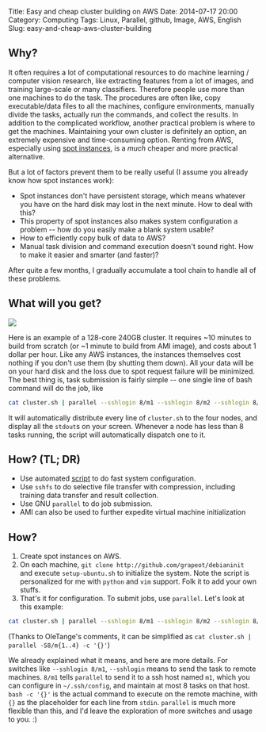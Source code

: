 Title: Easy and cheap cluster building on AWS
Date: 2014-07-17 20:00
Category: Computing
Tags: Linux, Parallel, github, Image, AWS, English
Slug: easy-and-cheap-aws-cluster-building

## Why?

It often requires a lot of computational resources to do machine learning / computer vision research, like extracting features from a lot of images, and training large-scale or many classifiers. 
Therefore people use more than one machines to do the task.
The procedures are often like, copy executable/data files to all the machines, configure environments, manually divide the tasks, actually run the commands, and collect the results.
In addition to the complicated workflow, another practical problem is where to get the machines.
Maintaining your own cluster is definitely an option, an extremely expensive and time-consuming option.
Renting from AWS, especially using [spot instances](http://aws.amazon.com/ec2/purchasing-options/spot-instances/), is a *much* cheaper and more practical alternative.

But a lot of factors prevent them to be really useful (I assume you already know how spot instances work):

* Spot instances don't have persistent storage, which means whatever you have on the hard disk may lost in the next minute. How to deal with this?
* This property of spot instances also makes system configuration a problem -- how do you easily make a blank system usable?
* How to efficiently copy bulk of data to AWS?
* Manual task division and command execution doesn't sound right. How to make it easier and smarter (and faster)?

After quite a few months, I gradually accumulate a tool chain to handle all of these problems.

## What will you get?

<img style="max-width: 100%" src="/images/AWS_htop.png" />

Here is an example of a 128-core 240GB cluster.
It requires ~10 minutes to build from scratch (or ~1 minute to build from AMI image), and costs about 1 dollar per hour.
Like any AWS instances, the instances themselves cost nothing if you don't use them (by shutting them down).
All your data will be on your hard disk and the loss due to spot request failure will be minimized.
The best thing is, task submission is fairly simple -- one single line of bash command will do the job, like

``` bash
cat cluster.sh | parallel --sshlogin 8/m1 --sshlogin 8/m2 --sshlogin 8/m3 --sshlogin 8/m4 bash -c '{}'
```

It will automatically distribute every line of `cluster.sh` to the four nodes, and display all the `stdout`s on your screen.
Whenever a node has less than 8 tasks running, the script will automatically dispatch one to it.

## How? (TL; DR)

* Use automated [script](https://github.com/grapeot/debianinit) to do fast system configuration.
* Use `sshfs` to do selective file transfer with compression, including training data transfer and result collection. 
* Use GNU `parallel` to do job submission.
* AMI can also be used to further expedite virtual machine initialization

## How?

1. Create spot instances on AWS.
2. On each machine, `git clone http://github.com/grapeot/debianinit` and execute `setup-ubuntu.sh` to initialize the system. Note the script is personalized for me with `python` and `vim` support. Folk it to add your own stuffs.
3. That's it for configuration. To submit jobs, use `parallel`. 
Let's look at this example:

``` bash
cat cluster.sh | parallel --sshlogin 8/m1 --sshlogin 8/m2 --sshlogin 8/m3 --sshlogin 8/m4 bash -c '{}'
```

(Thanks to OleTange's comments, it can be simplified as `cat cluster.sh | parallel -S8/m{1..4} -c '{}'`)

We already explained what it means, and here are more details.
For switches like `--sshlogin 8/m1`, `--sshlogin` means to send the task to remote machines. 
`8/m1` tells `parallel` to send it to a ssh host named `m1`, which you can configure in `~/.ssh/config`, and maintain at most 8 tasks on that host.
`bash -c '{}'` is the actual command to execute on the remote machine, with `{}` as the placeholder for each line from `stdin`.
`parallel` is much more flexible than this, and I'd leave the exploration of more switches and usage to you. :)